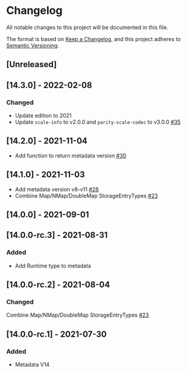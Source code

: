 
# Changelog

All notable changes to this project will be documented in this file.

The format is based on [Keep a Changelog](https://keepachangelog.com/en/1.0.0/),
and this project adheres to [Semantic Versioning](https://semver.org/spec/v2.0.0.html).

## [Unreleased]

## [14.3.0] - 2022-02-08

### Changed

- Update edition to 2021
- Update `scale-info` to v2.0.0 and `parity-scale-codec` to v3.0.0 [#35](https://github.com/paritytech/frame-metadata/pull/30)

## [14.2.0] - 2021-11-04

- Add function to return metadata version [#30](https://github.com/paritytech/frame-metadata/pull/30)

## [14.1.0] - 2021-11-03

- Add metadata version v8-v11 [#28](https://github.com/paritytech/frame-metadata/pull/28)
- Combine Map/NMap/DoubleMap StorageEntryTypes [#23](https://github.com/paritytech/frame-metadata/pull/23)

## [14.0.0] - 2021-09-01

## [14.0.0-rc.3] - 2021-08-31

### Added

- Add Runtime type to metadata

## [14.0.0-rc.2] - 2021-08-04

### Changed

Combine Map/NMap/DoubleMap StorageEntryTypes [#23](https://github.com/paritytech/frame-metadata/pull/23)

## [14.0.0-rc.1] - 2021-07-30

### Added

- Metadata V14
